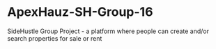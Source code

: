 # ApexHauz-SH-Group-16
SideHustle Group Project - a platform where people can create and/or search properties for sale or rent
